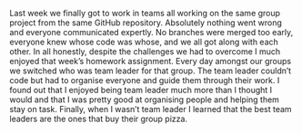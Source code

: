 Last week we finally got to work in teams all working on the same group project from the same GitHub repository. Absolutely nothing went wrong and everyone communicated expertly. No branches were merged too early, everyone knew whose code was whose, and we all got along with each other. In all honestly, despite the challenges we had to overcome I much enjoyed that week’s homework assignment. Every day amongst our groups we switched who was team leader for that group. The team leader couldn’t code but had to organise everyone and guide them through their work. I found out that I enjoyed being team leader much more than I thought I would and that I was pretty good at organising people and helping them stay on task. Finally, when I wasn’t team leader I learned that the best team leaders are the ones that buy their group pizza.
